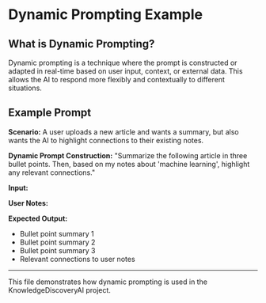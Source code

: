 # Dynamic Prompting Example

## What is Dynamic Prompting?
Dynamic prompting is a technique where the prompt is constructed or adapted in real-time based on user input, context, or external data. This allows the AI to respond more flexibly and contextually to different situations.

## Example Prompt

**Scenario:**
A user uploads a new article and wants a summary, but also wants the AI to highlight connections to their existing notes.

**Dynamic Prompt Construction:**
"Summarize the following article in three bullet points. Then, based on my notes about 'machine learning', highlight any relevant connections."

**Input:**
<Insert article text here>

**User Notes:**
<Insert user notes here>

**Expected Output:**
- Bullet point summary 1
- Bullet point summary 2
- Bullet point summary 3
- Relevant connections to user notes

---
This file demonstrates how dynamic prompting is used in the KnowledgeDiscoveryAI project.

